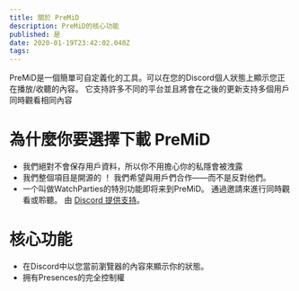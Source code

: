```yaml
---
title: 關於 PreMiD
description: PreMiD的核心功能
published: 是
date: 2020-01-19T23:42:02.040Z
tags:
---
```


PreMiD是一個簡單可自定義化的工具。可以在您的Discord個人狀態上顯示您正在播放/收聽的內容。 它支持許多不同的平台並且將會在之後的更新支持多個用戶同時觀看相同內容

# 為什麼你要選擇下載 PreMiD
- 我們絕對不會保存用戶資料，所以你不用擔心你的私隱會被洩露
- 我們整個項目是開源的 ！ 我們希望與用戶們合作――而不是反對他們。
- 一个叫做WatchParties的特別功能即将来到PreMiD。 通過邀請來進行同時觀看或聆聽。 由 [Discord 提供支持](https://discordapp.com/)。

# 核心功能
- 在Discord中以您當前瀏覽器的內容來顯示你的狀態。
- 拥有Presences的完全控制權